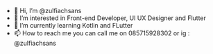 - 👋 Hi, I’m @zulfiachsans
- 👀 I’m interested in Front-end Developer, UI UX Designer and Flutter
- 🌱 I’m currently learning Kotlin and FLutter
- 📫 How to reach me you can call me on 085715928302 or ig : @zulfiachsans

<!---
zulfiachsans/zulfiachsans is a ✨ special ✨ repository because its `README.md` (this file) appears on your GitHub profile.
You can click the Preview link to take a look at your changes.
--->
